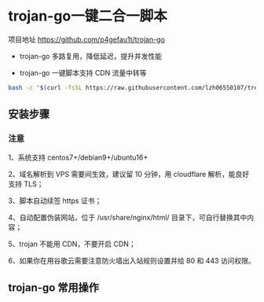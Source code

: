 # trojan-go一键二合一脚本

项目地址 https://github.com/p4gefau1t/trojan-go

- trojan-go 多路复用，降低延迟，提升并发性能

- trojan-go 一键脚本支持 CDN 流量中转等

```bash
bash -c "$(curl -fsSL https://raw.githubusercontent.com/lzh06550107/trojan-go-comment/master/install/trojan-go_install.sh)"
```

## 安装步骤

### 注意

1、系统支持 centos7+/debian9+/ubuntu16+

2、域名解析到 VPS 需要间生效，建议留 10 分钟，用 cloudflare 解析，能良好支持 TLS；

3、脚本自动续签 https 证书；

4、自动配置伪装网站，位于 /usr/share/nginx/html/ 目录下，可自行替换其中内容；

5、trojan 不能用 CDN，不要开启 CDN；

6、如果你在用谷歌云需要注意防火墙出入站规则设置并给 80 和 443 访问权限。

## trojan-go 常用操作



